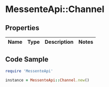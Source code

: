 # MessenteApi::Channel

## Properties

Name | Type | Description | Notes
------------ | ------------- | ------------- | -------------

## Code Sample

```ruby
require 'MessenteApi'

instance = MessenteApi::Channel.new()
```


